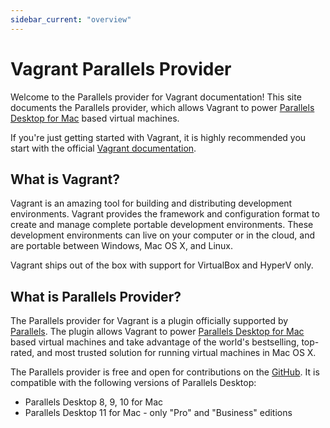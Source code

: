```yaml
---
sidebar_current: "overview"
---
```


# Vagrant Parallels Provider

Welcome to the Parallels provider for Vagrant documentation! This site documents
the Parallels provider, which allows Vagrant to power
[Parallels Desktop for Mac](http://www.parallels.com/downloads/desktop/) based
virtual machines.

If you're just getting started with Vagrant, it is highly recommended you start
with the official [Vagrant documentation](http://docs.vagrantup.com/v2/).


## What is Vagrant?

Vagrant is an amazing tool for building and distributing development environments.
Vagrant provides the framework and configuration format to create and manage complete portable development environments.
These development environments can live on your computer or in the cloud, and are portable between Windows, Mac OS X, and Linux.

Vagrant ships out of the box with support for VirtualBox and HyperV only.

## What is Parallels Provider?

The Parallels provider for Vagrant is a plugin officially supported by
[Parallels](http://www.parallels.com/). The plugin allows Vagrant to power
[Parallels Desktop for Mac](http://www.parallels.com/downloads/desktop/) based
virtual machines and take advantage of the world's bestselling, top-rated, and
most trusted solution for running virtual machines in Mac OS X.

The Parallels provider is free and open for contributions on the [GitHub](https://github.com/Parallels/vagrant-parallels).
It is compatible with the following versions of Parallels Desktop:

* Parallels Desktop 8, 9, 10 for Mac
* Parallels Desktop 11 for Mac - only "Pro" and "Business" editions
